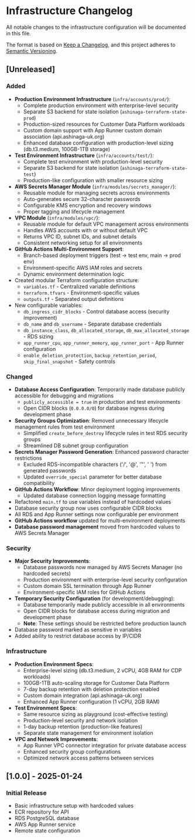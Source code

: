 # Infrastructure Changelog

All notable changes to the infrastructure configuration will be documented in this file.

The format is based on [Keep a Changelog](https://keepachangelog.com/en/1.0.0/),
and this project adheres to [Semantic Versioning](https://semver.org/spec/v2.0.0.html).

## [Unreleased]

### Added
- **Production Environment Infrastructure** (`infra/accounts/prod/`):
  - Complete production environment with enterprise-level security
  - Separate S3 backend for state isolation (`ashinaga-terraform-state-prod`)
  - Production-sized resources for Customer Data Platform workloads
  - Custom domain support with App Runner custom domain association (api.ashinaga-uk.org)
  - Enhanced database configuration with production-level sizing (db.t3.medium, 100GB-1TB storage)
- **Test Environment Infrastructure** (`infra/accounts/test/`):
  - Complete test environment with production-level security
  - Separate S3 backend for state isolation (`ashinaga-terraform-state-test`)
  - Production-like configuration with smaller resource sizing
- **AWS Secrets Manager Module** (`infra/modules/secrets_manager/`):
  - Reusable module for managing secrets across environments
  - Auto-generates secure 32-character passwords
  - Configurable KMS encryption and recovery windows
  - Proper tagging and lifecycle management
- **VPC Module** (`infra/modules/vpc/`):
  - Reusable module for default VPC management across environments
  - Handles AWS accounts with or without default VPC
  - Returns VPC ID, subnet IDs, and subnet details
  - Consistent networking setup for all environments
- **GitHub Actions Multi-Environment Support**:
  - Branch-based deployment triggers (test → test env, main → prod env)
  - Environment-specific AWS IAM roles and secrets
  - Dynamic environment determination logic
- Created modular Terraform configuration structure:
  - `variables.tf` - Centralized variable definitions
  - `terraform.tfvars` - Environment-specific values
  - `outputs.tf` - Separated output definitions
- New configurable variables:
  - `db_ingress_cidr_blocks` - Control database access (security improvement)
  - `db_name` and `db_username` - Separate database credentials
  - `db_instance_class`, `db_allocated_storage`, `db_max_allocated_storage` - RDS sizing
  - `app_runner_cpu`, `app_runner_memory`, `app_runner_port` - App Runner configuration
  - `enable_deletion_protection`, `backup_retention_period`, `skip_final_snapshot` - Safety controls

### Changed
- **Database Access Configuration**: Temporarily made database publicly accessible for debugging and migrations
  - `publicly_accessible = true` in production and test environments
  - Open CIDR blocks (`0.0.0.0/0`) for database ingress during development phase
- **Security Groups Optimization**: Removed unnecessary lifecycle management rules from test environment
  - Simplified `create_before_destroy` lifecycle rules in test RDS security groups
  - Streamlined DB subnet group configuration
- **Secrets Manager Password Generation**: Enhanced password character restrictions
  - Excluded RDS-incompatible characters ('/', '@', '"', ' ') from generated passwords
  - Updated `override_special` parameter for better database compatibility
- **GitHub Actions Workflow**: Minor deployment logging improvements
  - Updated database connection logging message formatting
- Refactored `main.tf` to use variables instead of hardcoded values
- Database security group now uses configurable CIDR blocks
- All RDS and App Runner settings now configurable per environment
- **GitHub Actions workflow** updated for multi-environment deployments
- **Database password management** moved from hardcoded values to AWS Secrets Manager

### Security
- **Major Security Improvements**:
  - Database passwords now managed by AWS Secrets Manager (no hardcoded secrets)
  - Production environment with enterprise-level security configuration
  - Custom domain SSL termination through App Runner
  - Environment-specific IAM roles for GitHub Actions
- **Temporary Security Configuration** (for development/debugging):
  - Database temporarily made publicly accessible in all environments
  - Open CIDR blocks for database access during migration and development phase
  - **Note**: These settings should be restricted before production launch
- Database password marked as sensitive in variables
- Added ability to restrict database access by IP/CIDR

### Infrastructure
- **Production Environment Specs**:
  - Enterprise-level sizing (db.t3.medium, 2 vCPU, 4GB RAM for CDP workloads)
  - 100GB-1TB auto-scaling storage for Customer Data Platform
  - 7-day backup retention with deletion protection enabled
  - Custom domain integration (api.ashinaga-uk.org)
  - Enhanced App Runner configuration (1 vCPU, 2GB RAM)
- **Test Environment Specs**:
  - Same resource sizing as playground (cost-effective testing)
  - Production-level security and network isolation
  - 1-day backup retention (production-like features)
  - Separate state management for environment isolation
- **VPC and Network Improvements**:
  - App Runner VPC connector integration for private database access
  - Enhanced security group configurations
  - Optimized network access patterns between services

## [1.0.0] - 2025-01-24

### Initial Release
- Basic infrastructure setup with hardcoded values
- ECR repository for API
- RDS PostgreSQL database
- AWS App Runner service
- Remote state configuration
